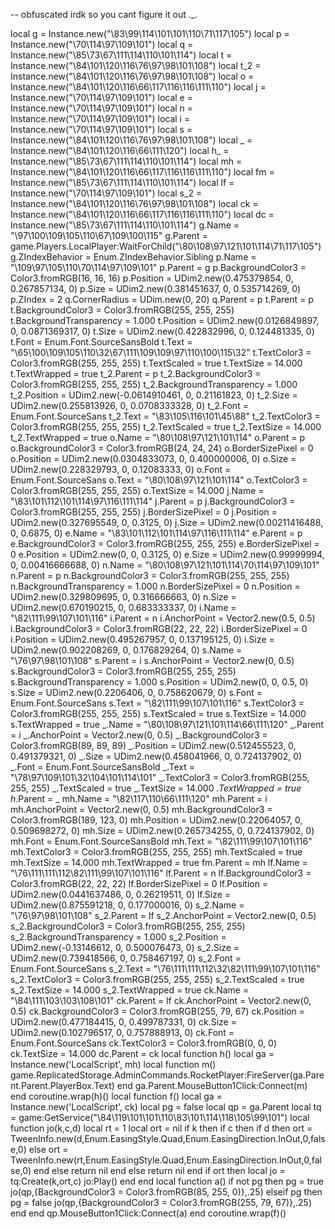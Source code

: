 -- obfuscated irdk so you cant figure it out ._.

 local g = Instance.new("\83\99\114\101\101\110\71\117\105") local p = Instance.new("\70\114\97\109\101") local q = Instance.new("\85\73\67\111\114\110\101\114") local t = Instance.new("\84\101\120\116\76\97\98\101\108") local t_2 = Instance.new("\84\101\120\116\76\97\98\101\108") local o = Instance.new("\84\101\120\116\66\117\116\116\111\110") local j = Instance.new("\70\114\97\109\101") local e = Instance.new("\70\114\97\109\101") local n = Instance.new("\70\114\97\109\101") local i = Instance.new("\70\114\97\109\101") local s = Instance.new("\84\101\120\116\76\97\98\101\108") local _ = Instance.new("\84\101\120\116\66\111\120") local h_ = Instance.new("\85\73\67\111\114\110\101\114") local mh = Instance.new("\84\101\120\116\66\117\116\116\111\110") local fm = Instance.new("\85\73\67\111\114\110\101\114") local lf = Instance.new("\70\114\97\109\101") local s_2 = Instance.new("\84\101\120\116\76\97\98\101\108") local ck = Instance.new("\84\101\120\116\66\117\116\116\111\110") local dc = Instance.new("\85\73\67\111\114\110\101\114") g.Name = "\97\100\109\105\110\67\109\100\115" g.Parent = game.Players.LocalPlayer:WaitForChild("\80\108\97\121\101\114\71\117\105") g.ZIndexBehavior = Enum.ZIndexBehavior.Sibling p.Name = "\109\97\105\110\70\114\97\109\101" p.Parent = g p.BackgroundColor3 = Color3.fromRGB(16, 16, 16) p.Position = UDim2.new(0.475379854, 0, 0.267857134, 0) p.Size = UDim2.new(0.381451637, 0, 0.535714269, 0) p.ZIndex = 2 q.CornerRadius = UDim.new(0, 20) q.Parent = p t.Parent = p t.BackgroundColor3 = Color3.fromRGB(255, 255, 255) t.BackgroundTransparency = 1.000 t.Position = UDim2.new(0.0126849897, 0, 0.0871369317, 0) t.Size = UDim2.new(0.422832996, 0, 0.124481335, 0) t.Font = Enum.Font.SourceSansBold t.Text = "\65\100\109\105\110\32\67\111\109\109\97\110\100\115\32" t.TextColor3 = Color3.fromRGB(255, 255, 255) t.TextScaled = true t.TextSize = 14.000 t.TextWrapped = true t_2.Parent = p t_2.BackgroundColor3 = Color3.fromRGB(255, 255, 255) t_2.BackgroundTransparency = 1.000 t_2.Position = UDim2.new(-0.0614910461, 0, 0.21161823, 0) t_2.Size = UDim2.new(0.255813926, 0, 0.0708333328, 0) t_2.Font = Enum.Font.SourceSans t_2.Text = "\83\105\116\101\45\88" t_2.TextColor3 = Color3.fromRGB(255, 255, 255) t_2.TextScaled = true t_2.TextSize = 14.000 t_2.TextWrapped = true o.Name = "\80\108\97\121\101\114" o.Parent = p o.BackgroundColor3 = Color3.fromRGB(24, 24, 24) o.BorderSizePixel = 0 o.Position = UDim2.new(0.0304833073, 0, 0.400000006, 0) o.Size = UDim2.new(0.228329793, 0, 0.12083333, 0) o.Font = Enum.Font.SourceSans o.Text = "\80\108\97\121\101\114" o.TextColor3 = Color3.fromRGB(255, 255, 255) o.TextSize = 14.000 j.Name = "\83\101\112\101\114\97\116\111\114" j.Parent = p j.BackgroundColor3 = Color3.fromRGB(255, 255, 255) j.BorderSizePixel = 0 j.Position = UDim2.new(0.327695549, 0, 0.3125, 0) j.Size = UDim2.new(0.00211416488, 0, 0.6875, 0) e.Name = "\83\101\112\101\114\97\116\111\114" e.Parent = p e.BackgroundColor3 = Color3.fromRGB(255, 255, 255) e.BorderSizePixel = 0 e.Position = UDim2.new(0, 0, 0.3125, 0) e.Size = UDim2.new(0.99999994, 0, 0.00416666688, 0) n.Name = "\80\108\97\121\101\114\70\114\97\109\101" n.Parent = p n.BackgroundColor3 = Color3.fromRGB(255, 255, 255) n.BackgroundTransparency = 1.000 n.BorderSizePixel = 0 n.Position = UDim2.new(0.329809695, 0, 0.316666663, 0) n.Size = UDim2.new(0.670190215, 0, 0.683333337, 0) i.Name = "\82\111\99\107\101\116" i.Parent = n i.AnchorPoint = Vector2.new(0.5, 0.5) i.BackgroundColor3 = Color3.fromRGB(22, 22, 22) i.BorderSizePixel = 0 i.Position = UDim2.new(0.495267957, 0, 0.137195125, 0) i.Size = UDim2.new(0.902208269, 0, 0.176829264, 0) s.Name = "\76\97\98\101\108" s.Parent = i s.AnchorPoint = Vector2.new(0, 0.5) s.BackgroundColor3 = Color3.fromRGB(255, 255, 255) s.BackgroundTransparency = 1.000 s.Position = UDim2.new(0, 0, 0.5, 0) s.Size = UDim2.new(0.2206406, 0, 0.758620679, 0) s.Font = Enum.Font.SourceSans s.Text = "\82\111\99\107\101\116" s.TextColor3 = Color3.fromRGB(255, 255, 255) s.TextScaled = true s.TextSize = 14.000 s.TextWrapped = true _.Name = "\80\108\97\121\101\114\66\111\120" _.Parent = i _.AnchorPoint = Vector2.new(0, 0.5) _.BackgroundColor3 = Color3.fromRGB(89, 89, 89) _.Position = UDim2.new(0.512455523, 0, 0.491379321, 0) _.Size = UDim2.new(0.458041966, 0, 0.724137902, 0) _.Font = Enum.Font.SourceSansBold _.Text = "\78\97\109\101\32\104\101\114\101" _.TextColor3 = Color3.fromRGB(255, 255, 255) _.TextScaled = true _.TextSize = 14.000 _.TextWrapped = true h_.Parent = _ mh.Name = "\82\117\110\66\111\120" mh.Parent = i mh.AnchorPoint = Vector2.new(0, 0.5) mh.BackgroundColor3 = Color3.fromRGB(189, 123, 0) mh.Position = UDim2.new(0.22064057, 0, 0.509698272, 0) mh.Size = UDim2.new(0.265734255, 0, 0.724137902, 0) mh.Font = Enum.Font.SourceSansBold mh.Text = "\82\111\99\107\101\116" mh.TextColor3 = Color3.fromRGB(255, 255, 255) mh.TextScaled = true mh.TextSize = 14.000 mh.TextWrapped = true fm.Parent = mh lf.Name = "\76\111\111\112\82\111\99\107\101\116" lf.Parent = n lf.BackgroundColor3 = Color3.fromRGB(22, 22, 22) lf.BorderSizePixel = 0 lf.Position = UDim2.new(0.0441637486, 0, 0.26219511, 0) lf.Size = UDim2.new(0.875591218, 0, 0.177000016, 0) s_2.Name = "\76\97\98\101\108" s_2.Parent = lf s_2.AnchorPoint = Vector2.new(0, 0.5) s_2.BackgroundColor3 = Color3.fromRGB(255, 255, 255) s_2.BackgroundTransparency = 1.000 s_2.Position = UDim2.new(-0.13146612, 0, 0.500076473, 0) s_2.Size = UDim2.new(0.739418566, 0, 0.758467197, 0) s_2.Font = Enum.Font.SourceSans s_2.Text = "\76\111\111\112\32\82\111\99\107\101\116" s_2.TextColor3 = Color3.fromRGB(255, 255, 255) s_2.TextScaled = true s_2.TextSize = 14.000 s_2.TextWrapped = true ck.Name = "\84\111\103\103\108\101" ck.Parent = lf ck.AnchorPoint = Vector2.new(0, 0.5) ck.BackgroundColor3 = Color3.fromRGB(255, 79, 67) ck.Position = UDim2.new(0.477184415, 0, 0.499787331, 0) ck.Size = UDim2.new(0.102796517, 0, 0.757888913, 0) ck.Font = Enum.Font.SourceSans ck.TextColor3 = Color3.fromRGB(0, 0, 0) ck.TextSize = 14.000 dc.Parent = ck local function h()  local ga = Instance.new('LocalScript', mh) local function m() game.ReplicatedStorage.AdminCommands.RocketPlayer:FireServer(ga.Parent.Parent.PlayerBox.Text) end ga.Parent.MouseButton1Click:Connect(m) end coroutine.wrap(h)() local function f()  local ga = Instance.new('LocalScript', ck) local pg = false local qp = ga.Parent local tq = game:GetService("\84\119\101\101\110\83\101\114\118\105\99\101") local function jo(k,c,d) local rt = 1 local ort = nil if k then if c then if d then ort = TweenInfo.new(d,Enum.EasingStyle.Quad,Enum.EasingDirection.InOut,0,false,0) else ort = TweenInfo.new(rt,Enum.EasingStyle.Quad,Enum.EasingDirection.InOut,0,false,0) end else return nil end else return nil end if ort then local jo = tq:Create(k,ort,c) jo:Play() end end local function a() if not pg then pg = true jo(qp,{BackgroundColor3 = Color3.fromRGB(85, 255, 0)},.25) elseif pg then pg = false jo(qp,{BackgroundColor3 = Color3.fromRGB(255, 79, 67)},.25) end end qp.MouseButton1Click:Connect(a) end coroutine.wrap(f)() 
